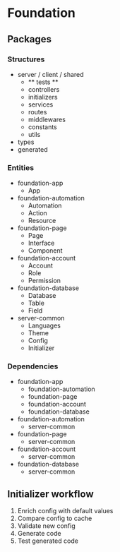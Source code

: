 # Foundation

## Packages

### Structures

- server / client / shared
  - ** tests **
  - controllers
  - initializers
  - services
  - routes
  - middlewares
  - constants
  - utils
- types
- generated

### Entities

- foundation-app
  - App
- foundation-automation
  - Automation
  - Action
  - Resource
- foundation-page
  - Page
  - Interface
  - Component
- foundation-account
  - Account
  - Role
  - Permission
- foundation-database
  - Database
  - Table
  - Field
- server-common
  - Languages
  - Theme
  - Config
  - Initializer

### Dependencies

- foundation-app
  - foundation-automation
  - foundation-page
  - foundation-account
  - foundation-database
- foundation-automation
  - server-common
- foundation-page
  - server-common
- foundation-account
  - server-common
- foundation-database
  - server-common

## Initializer workflow

1. Enrich config with default values
2. Compare config to cache
3. Validate new config
4. Generate code
5. Test generated code
